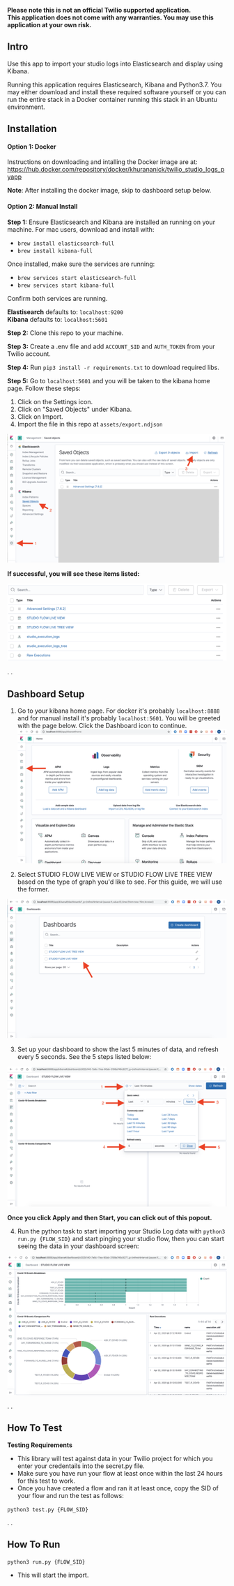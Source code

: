 **Please note this is not an official Twilio supported application.**\
**This application does not come with any warranties. You may use this application at your own risk.** 

## Intro
Use this app to import your studio logs into Elasticsearch and display using Kibana. 

Running this application requires Elasticsearch, Kibana and Python3.7. You may either download and install these required software yourself or you can run the entire stack in a Docker container running this stack in an Ubuntu environment.  

## Installation
#### Option 1: Docker
Instructions on downloading and intalling the Docker image are at: https://hub.docker.com/repository/docker/khurananick/twilio_studio_logs_pyapp

**Note**: After installing the docker image, skip to dashboard setup below.

#### Option 2: Manual Install
**Step 1:** Ensure Elasticsearch and Kibana are installed an running on your machine. For mac users, download and install with:

- `brew install elasticsearch-full`
- `brew install kibana-full`

Once installed, make sure the services are running:

- `brew services start elasticsearch-full`
- `brew services start kibana-full`

Confirm both services are running.

**Elastisearch** defaults to: `localhost:9200`\
**Kibana** defaults to: `localhost:5601`

**Step 2:** Clone this repo to your machine.

**Step 3:** Create a .env file and add `ACCOUNT_SID` and `AUTH_TOKEN` from your Twilio account.

**Step 4:** Run `pip3 install -r requirements.txt` to download required libs.

**Step 5:** Go to `localhost:5601` and you will be taken to the kibana home page. Follow these steps:
1. Click on the Settings icon.
2. Click on "Saved Objects" under Kibana.
3. Click on Import.
4. Import the file in this repo at `assets/export.ndjson`
<img src="./screenshots/kibana-import.png?raw=true" width="500px" style="margin:0 auto;" />

**If successful, you will see these items listed:**

![Kibana Import Success](./screenshots/kibana-import-sucess.png?raw=true)

.
.

## Dashboard Setup
1. Go to your kibana home page. For docker it's probably `localhost:8888` and for manual install it's probably `localhost:5601`. You will be greeted with the page below. Click the Dashboard icon to continue.
![Kibana Home Anotated](./screenshots/kibana-home-annotated.png?raw=true)

2. Select STUDIO FLOW LIVE VIEW or STUDIO FLOW LIVE TREE VIEW based on the type of graph you'd like to see. For this guide, we will use the former. 

![Kibana Dashboard List](./screenshots/kibana-dashboard-list.png?raw=true)

3. Set up your dashboard to show the last 5 minutes of data, and refresh every 5 seconds. See the 5 steps listed below: 

![Kibana Dashboard Settings](./screenshots/kibana-dashboard-settings.png?raw=true)

**Once you click Apply and then Start, you can click out of this popout.**

4. Run the python task to start importing your Studio Log data with `python3 run.py {FLOW_SID}` and start pinging your studio flow, then you can start seeing the data in your dashboard screen:

![Kibana Dashboard](./screenshots/kibana-dashboard.png?raw=true)

.
.

## How To Test
**Testing Requirements**
- This library will test against data in your Twilio project for which you enter your credentails into the secret.py file.
- Make sure you have run your flow at least once within the last 24 hours for this test to work.
- Once you have created a flow and ran it at least once, copy the SID of your flow and run the test as follows: 

`python3 test.py {FLOW_SID}`

.
.

## How To Run

`python3 run.py {FLOW_SID}`

- This will start the import.

